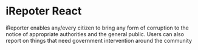 # iRepoter React

iReporter enables any/every citizen to bring any form of corruption to the notice of appropriate authorities and the general public. Users can also report on things that need government intervention around the community
